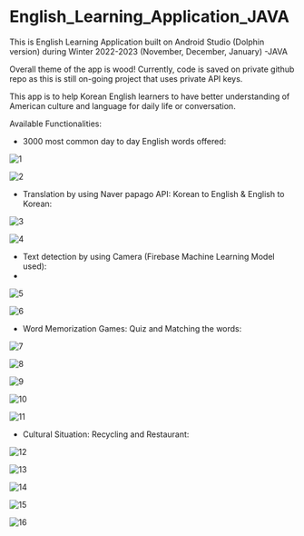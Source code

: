 # English_Learning_Application_JAVA

This is English Learning Application built on Android Studio (Dolphin version) during Winter 2022-2023 (November, December, January) -JAVA

Overall theme of the app is wood! Currently, code is saved on private github repo as this is still on-going project that uses private API keys.

This app is to help Korean English learners to have better understanding of American culture and language for daily life or conversation.

Available Functionalities:

- 3000 most common day to day English words offered:

![1](https://user-images.githubusercontent.com/98497929/215623437-d351cc6d-3c66-416a-be70-5ba8c8804a02.PNG)

![2](https://user-images.githubusercontent.com/98497929/215623449-ae34066c-4deb-4ab6-946e-081212bd4974.PNG)

- Translation by using Naver papago API: Korean to English & English to Korean:

![3](https://user-images.githubusercontent.com/98497929/215623556-68f8c329-68bd-4cb0-836b-d768a0a1b5e9.PNG)

![4](https://user-images.githubusercontent.com/98497929/215623568-8781fe70-9ddc-46af-ab34-e638554a8fee.PNG)

- Text detection by using Camera (Firebase Machine Learning Model used):
- 
![5](https://user-images.githubusercontent.com/98497929/215623699-2140ecc2-de46-469b-9abb-f52eb810b16e.PNG)

![6](https://user-images.githubusercontent.com/98497929/215623713-f13837e5-f8e2-4780-be32-6c2741d23e12.PNG)

- Word Memorization Games: Quiz and Matching the words:

![7](https://user-images.githubusercontent.com/98497929/215623923-4213cf9f-e29f-43e5-bac0-75e5c52a3038.PNG)

![8](https://user-images.githubusercontent.com/98497929/215623933-19a092e6-7a8e-4a4b-90df-0fc1701ddc6c.PNG)

![9](https://user-images.githubusercontent.com/98497929/215623947-a62ac6b9-435a-4ce3-854b-3fa29ccee2a6.PNG)

![10](https://user-images.githubusercontent.com/98497929/215623954-a4b087f3-388b-4162-b06b-e7d0bd613afa.PNG)

![11](https://user-images.githubusercontent.com/98497929/215623961-2b60d80d-6dd2-48bd-8377-aaa247566eef.PNG)

- Cultural Situation: Recycling and Restaurant:

![12](https://user-images.githubusercontent.com/98497929/215624233-4094ead8-319e-4f25-9a46-8a8caaa6b461.PNG)

![13](https://user-images.githubusercontent.com/98497929/215624248-151565a8-43c8-41f3-8695-bcdde184f46a.PNG)

![14](https://user-images.githubusercontent.com/98497929/215624258-d88f6162-8013-46c7-827c-ec8f51eede73.PNG)

![15](https://user-images.githubusercontent.com/98497929/215624272-6b863ce1-a999-4c72-b53b-a4b560d21e7a.PNG)

![16](https://user-images.githubusercontent.com/98497929/215624278-441ed7c9-d494-4972-ba4d-b2b730e61260.PNG)





